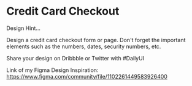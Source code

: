 # Credit Card Checkout
 
Design Hint...

Design a credit card checkout form or page. Don't forget the important elements such as the numbers, dates, security numbers, etc.

Share your design on Dribbble or Twitter with #DailyUI

Link of my Figma Design Inspiration: https://www.figma.com/community/file/1102261449583926400
